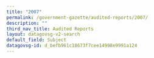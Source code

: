 ```yaml
---
title: "2007"
permalink: /government-gazette/audited-reports/2007/
description: ""
third_nav_title: Audited Reports
layout: datagovsg-v2-search
default_field: Subject
datagovsg-id: d_befb961c18673f7cee14998e9991a124
---
```

